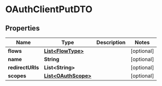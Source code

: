 # OAuthClientPutDTO

## Properties
Name | Type | Description | Notes
------------ | ------------- | ------------- | -------------
**flows** | [**List&lt;FlowType&gt;**](FlowType.md) |  |  [optional]
**name** | **String** |  |  [optional]
**redirectURIs** | **List&lt;String&gt;** |  |  [optional]
**scopes** | [**List&lt;OAuthScope&gt;**](OAuthScope.md) |  |  [optional]
